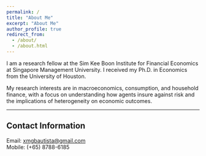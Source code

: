```yaml
---
permalink: /
title: "About Me"
excerpt: "About Me"
author_profile: true
redirect_from: 
  - /about/
  - /about.html
---
```


I am a research fellow at the Sim Kee Boon Institute for Financial Economics at Singapore Management University. I received my Ph.D. in Economics from the University of Houston.
<br>

My research interests are in macroeconomics, consumption, and household finance, with a focus on understanding how agents insure against risk and the implications of heterogeneity on economic outcomes.
<br>

___
## Contact Information

Email: [xmgbautista@gmail.com](mailto:xmgbautista@gmail.com)<br>
Mobile: (+65) 8788-6185